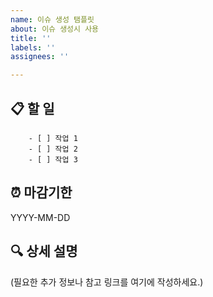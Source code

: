 ```yaml
---
name: 이슈 생성 탬플릿
about: 이슈 생성시 사용
title: ''
labels: ''
assignees: ''

---
```


## 📋 할 일
        - [ ] 작업 1
        - [ ] 작업 2
        - [ ] 작업 3


## ⏰ 마감기한
YYYY-MM-DD


## 🔍 상세 설명
(필요한 추가 정보나 참고 링크를 여기에 작성하세요.)
